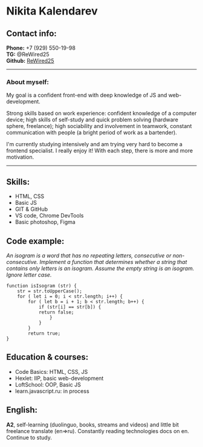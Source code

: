 # Nikita Kalendarev

## Contact info:

**Phone:** +7 (929) 550-19-98\
**TG:** @ReWired25\
**Github:** [ReWired25](https://github.com/ReWired25)

***
### About myself:

My goal is a confident front-end with deep knowledge of JS and web-development.

Strong skills based on work experience: confident knowledge of a computer device; high skills of self-study and quick problem solving (hardware sphere, freelance); high sociability and involvement in teamwork, constant communication with people (a bright period of work as a bartender).

I'm currently studying intensively and am trying very hard to become a frontend specialist. I really enjoy it! With each step, there is more and more motivation.

***

## Skills:

* HTML, CSS
* Basic JS
* GIT & GitHub
* VS code, Chrome DevTools
* Basic photoshop, Figma

## Code example:

*An isogram is a word that has no repeating letters, consecutive or non-consecutive. Implement a function that determines whether a string that contains only letters is an isogram. Assume the empty string is an isogram. Ignore letter case.*

```
function isIsogram (str) {
	str = str.toUpperCase();
	for ( let i = 0; i < str.length; i++) {
		for ( let b = i + 1; b < str.length; b++) {
			if (str[i] == str[b]) {
			return false;
    			}
    		}
    	}
    	return true;
}
```

## Education & courses:

* Code Basics: HTML, CSS, JS
* Hexlet: IIP, basic web-development
* LoftSchool: OOP, Basic JS
* learn.javascript.ru: in process

## English:

**A2**, self-learning (duolinguo, books, streams and videos) and little bit freelance translate (en=>ru). Constantly reading technologies docs on en. Continue to study.
